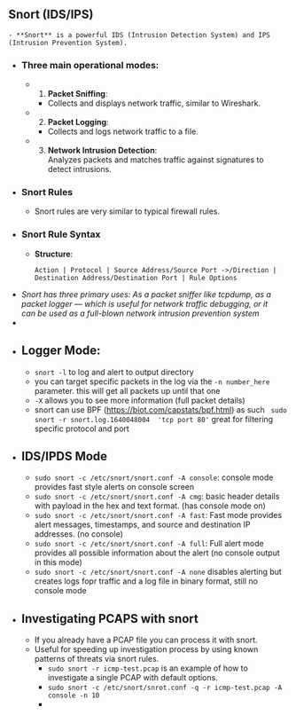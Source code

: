 ## Snort (IDS/IPS)
	- **Snort** is a powerful IDS (Intrusion Detection System) and IPS (Intrusion Prevention System).
- ### Three main operational modes:
	- 1. **Packet Sniffing**:
		- Collects and displays network traffic, similar to Wireshark.
	- 2. **Packet Logging**:
		- Collects and logs network traffic to a file.
	- 3. **Network Intrusion Detection**:  
	   Analyzes packets and matches traffic against signatures to detect intrusions.
- ### Snort Rules
	- Snort rules are very similar to typical firewall rules.
- ### Snort Rule Syntax
	- **Structure**:
	  ```plaintext
	  Action | Protocol | Source Address/Source Port ->/Direction | Destination Address/Destination Port | Rule Options
	  ```
- *Snort has three primary uses: As a packet sniffer like tcpdump, as a packet logger — which is useful for network traffic debugging, or it can be used as a full-blown network intrusion prevention system*
-
- ## Logger Mode:
	- `snort -l` to log and alert to output directory
	- you can target specific packets in the log via the `-n number_here` parameter. this will get all packets up until that one
	- `-X` allows you to see more information (full packet details)
	- snort can use BPF (https://biot.com/capstats/bpf.html) as such ` sudo snort -r snort.log.1640048004  'tcp port 80'` great for filtering specific protocol and port
- ## IDS/IPDS Mode
	- `sudo snort -c /etc/snort/snort.conf -A console`: console mode provides fast style alerts on console screen
	- `sudo snort -c /etc/snort/snort.conf -A cmg`: basic header details with payload in the hex and text format. (has console mode on)
	- `sudo snort -c /etc/snort/snort.conf -A fast`: Fast mode provides alert messages, timestamps, and source and destination IP addresses. (no console)
	- `sudo snort -c /etc/snort/snort.conf -A full`: Full alert mode provides all possible information about the alert (no console output in this mode)
	- `sudo snort -c /etc/snort/snort.conf -A none` disables alerting but creates logs fopr traffic and a log file in binary format, still no console mode
- ## Investigating PCAPS with snort
	- If you already have a PCAP file you can process it with snort.
	- Useful for speeding up investigation process by using known patterns of threats via snort rules.
		- `sudo snort -r icmp-test.pcap` is an example of how to investigate a single PCAP with default options.
		- `sudo snort -c /etc/snort/snrot.conf -q -r icmp-test.pcap -A console -n 10`
		-